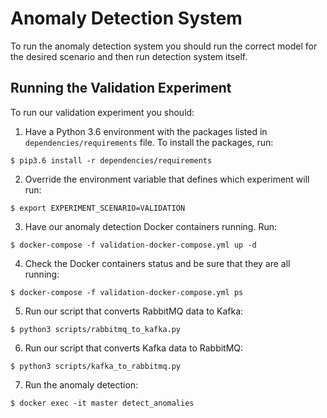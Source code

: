 # Anomaly Detection System

To run the anomaly detection system you should run the correct model for the
desired scenario and then run detection system itself.

## Running the Validation Experiment

To run our validation experiment you should:

1. Have a Python 3.6 environment with the packages listed in
`dependencies/requirements` file. To install the packages, run:

```
$ pip3.6 install -r dependencies/requirements
```

2. Override the environment variable that defines which experiment will run:

```
$ export EXPERIMENT_SCENARIO=VALIDATION
```

3. Have our anomaly detection Docker containers running. Run:

```
$ docker-compose -f validation-docker-compose.yml up -d
```

4. Check the Docker containers status and be sure that they are all running:

```
$ docker-compose -f validation-docker-compose.yml ps
```

5. Run our script that converts RabbitMQ data to Kafka:

```
$ python3 scripts/rabbitmq_to_kafka.py
```

6. Run our script that converts Kafka data to RabbitMQ:

```
$ python3 scripts/kafka_to_rabbitmq.py
```

7. Run the anomaly detection:

```
$ docker exec -it master detect_anomalies
```
